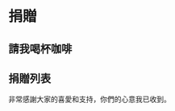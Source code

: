 # 捐贈

## 請我喝杯咖啡

<!-- @include: ../DonateMethod.md -->

## 捐贈列表

非常感謝大家的喜愛和支持，你們的心意我已收到。

<!-- @include: ../DonateList.md -->